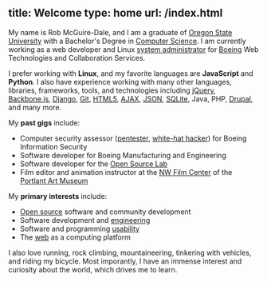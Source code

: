 title: Welcome
type: home
url: /index.html
---

My name is Rob McGuire-Dale, and I am a graduate of 
[Oregon State University][osu] with a Bachelor's Degree in
[Computer Science][compsci]. I am currently working as a web developer
and Linux [system administrator][sysadmin] for [Boeing][] Web
Technologies and Collaboration Services.

[osu]:http://oregonstate.edu
[compsci]:http://en.wikipedia.org/wiki/computer_science
[boeing]: http://boeing.com
[sysadmin]:http://en.wikipedia.org/wiki/system_administrator

I prefer working with **Linux**, and my favorite languages are 
**JavaScript** and **Python**. I also have experience working with
many other languages, libraries, frameworks, tools, and technologies
including [jQuery][], [Backbone.js][], [Django][], [Git][], [HTML5][],
[AJAX][], [JSON][], [SQLite][], Java, PHP, [Drupal][], and many more.

[jquery]:http://jquery.org
[backbone.js]:http://backbonejs.org
[django]:http://djangoproject.com
[git]:http://git-scm.com
[html5]:http://html5.org
[ajax]:http://en.wikipedia.com/Ajax_(programming)
[json]:http://json.org
[sqlite]:http://sqlite.org
[drupal]:http://drupal.org

My **past gigs** include:

- Computer security assessor ([pentester][], 
  [white-hat hacker][whitehat]) for Boeing Information Security
- Software developer for Boeing Manufacturing and Engineering
- Software developer for the [Open Source Lab][osl]
- Film editor and animation instructor at the [NW Film Center][nwfc]
  of the [Portlant Art Museum][pam]

[pentester]:http://en.wikipedia.org/wiki/Penetration_test
[whitehat]:http://en.wikipedia.org/wiki/White_hat_(computer_security)
[osl]:http://osuosl.org
[nwfc]:http://nwfilm.org
[pam]:http://portlandartmuseum.org

My **primary interests** include:

 - [Open source][opensource] software and community development
 - Software development and [engineering][swe]
 - Software and programming [usability][]
 - The [web][internet] as a computing platform

[opensource]:http://en.wikipedia.org/wiki/Open_source
[swe]:http://en.wikipedia.org/wiki/software_engineering
[usability]:http://en.wikipedia.org/wiki/usability
[internet]:/img/internet.jpg

I also love running, rock climbing, mountaineering, tinkering with
vehicles, and riding my bicycle. Most imporantly, I have an immense
interest and curiosity about the world, which drives me to learn.
